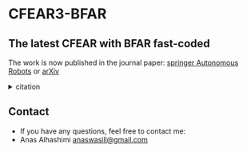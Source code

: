 # CFEAR3-BFAR
## The latest CFEAR with BFAR fast-coded
The work is now published in the journal paper: [springer Autonomous Robots]([https://ieeexplore.ieee.org/document/9969174](https://link.springer.com/article/10.1007/s10514-024-10176-2)) or
[arXiv]([https://arxiv.org/abs/2211.02445](https://arxiv.org/abs/2109.09669))

<details>
<summary>citation</summary>
 
```
@article{alhashimi2024bfar,
  title={BFAR: improving radar odometry estimation using a bounded false alarm rate detector},
  author={Alhashimi, Anas and Adolfsson, Daniel and Andreasson, Henrik and Lilienthal, Achim and Magnusson, Martin},
  journal={Autonomous Robots},
  volume={48},
  number={8},
  pages={1--16},
  year={2024},
  publisher={Springer}
}
```
</details> 

## Contact
* If you have any questions, feel free to contact me:
* Anas Alhashimi anaswasill@gmail.com
